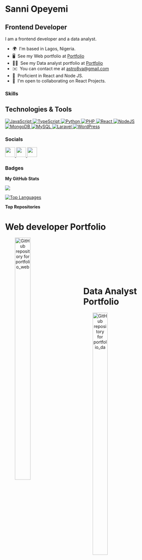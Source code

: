 Sanni Opeyemi
=====================================================================================================================================

Frontend Developer
------------------

I am a frontend developer and a data analyst.

* 🌍  I'm based in Lagos, Nigeria.
* 🖥️  See my Web portfolio at [Portfolio](http://sanni1244.github.io/portfolio_web/)
* 👨‍💻  See my Data analyst portfolio at [Portfolio](http://sanni1244.github.io/portfolio_da/)
* ✉️  You can contact me at [astro8va@gmail.com](mailto:astro8va@gmail.com)
* 🧠  Proficient in React and Node JS.
* 🤝  I'm open to collaborating on React Projects.

### Skills

<div class="skills-container">
  <h2 class="skills-title">Technologies & Tools</h2>
  <div class="skills-icons">
    <a href="https://developer.mozilla.org/en-US/docs/Web/JavaScript" target="_blank" rel="noreferrer" class="skill-icon">
      <img src="https://raw.githubusercontent.com/danielcranney/readme-generator/main/public/icons/skills/javascript-colored.svg" alt="JavaScript" />
    </a>
    <a href="https://www.typescriptlang.org/" target="_blank" rel="noreferrer" class="skill-icon">
      <img src="https://raw.githubusercontent.com/danielcranney/readme-generator/main/public/icons/skills/typescript-colored.svg" alt="TypeScript" />
    </a>
    <a href="https://www.python.org/" target="_blank" rel="noreferrer" class="skill-icon">
      <img src="https://raw.githubusercontent.com/danielcranney/readme-generator/main/public/icons/skills/python-colored.svg" alt="Python" />
    </a>
    <a href="https://www.php.net/" target="_blank" rel="noreferrer" class="skill-icon">
      <img src="https://raw.githubusercontent.com/danielcranney/readme-generator/main/public/icons/skills/php-colored.svg" alt="PHP" />
    </a>
    <a href="https://reactjs.org/" target="_blank" rel="noreferrer" class="skill-icon">
      <img src="https://raw.githubusercontent.com/danielcranney/readme-generator/main/public/icons/skills/react-colored.svg" alt="React" />
    </a>
    <a href="https://nodejs.org/en/" target="_blank" rel="noreferrer" class="skill-icon">
      <img src="https://raw.githubusercontent.com/danielcranney/readme-generator/main/public/icons/skills/nodejs-colored.svg" alt="NodeJS" />
    </a>
    <a href="https://www.mongodb.com/" target="_blank" rel="noreferrer" class="skill-icon">
      <img src="https://raw.githubusercontent.com/danielcranney/readme-generator/main/public/icons/skills/mongodb-colored.svg" alt="MongoDB" />
    </a>
    <a href="https://www.mysql.com/" target="_blank" rel="noreferrer" class="skill-icon">
      <img src="https://raw.githubusercontent.com/danielcranney/readme-generator/main/public/icons/skills/mysql-colored.svg" alt="MySQL" />
    </a>
    <a href="https://laravel.com/" target="_blank" rel="noreferrer" class="skill-icon">
      <img src="https://raw.githubusercontent.com/danielcranney/readme-generator/main/public/icons/skills/laravel-colored.svg" alt="Laravel" />
    </a>
    <a href="https://wordpress.org/" target="_blank" rel="noreferrer" class="skill-icon">
      <img src="https://raw.githubusercontent.com/danielcranney/readme-generator/main/public/icons/skills/wordpress-colored.svg" alt="WordPress" />
    </a>
  </div>
</div>




### Socials

<p align="left"> <a href="https://www.github.com/sanni1244" target="_blank" rel="noreferrer"> <picture> <source media="(prefers-color-scheme: dark)" srcset="https://raw.githubusercontent.com/danielcranney/readme-generator/main/public/icons/socials/github-dark.svg" /> <source media="(prefers-color-scheme: light)" srcset="https://raw.githubusercontent.com/danielcranney/readme-generator/main/public/icons/socials/github.svg" /> <img src="https://raw.githubusercontent.com/danielcranney/readme-generator/main/public/icons/socials/github.svg" width="32" height="32" /> </picture> </a> <a href="https://www.linkedin.com/in/opelin" target="_blank" rel="noreferrer"> <picture> <source media="(prefers-color-scheme: dark)" srcset="https://raw.githubusercontent.com/danielcranney/readme-generator/main/public/icons/socials/linkedin-dark.svg" /> <source media="(prefers-color-scheme: light)" srcset="https://raw.githubusercontent.com/danielcranney/readme-generator/main/public/icons/socials/linkedin.svg" /> <img src="https://raw.githubusercontent.com/danielcranney/readme-generator/main/public/icons/socials/linkedin.svg" width="32" height="32" /> </picture> </a> <a href="https://www.x.com/Sanniopeyemiola" target="_blank" rel="noreferrer"> <picture> <source media="(prefers-color-scheme: dark)" srcset="https://raw.githubusercontent.com/danielcranney/readme-generator/main/public/icons/socials/twitter-dark.svg" /> <source media="(prefers-color-scheme: light)" srcset="https://raw.githubusercontent.com/danielcranney/readme-generator/main/public/icons/socials/twitter.svg" /> <img src="https://raw.githubusercontent.com/danielcranney/readme-generator/main/public/icons/socials/twitter.svg" width="32" height="32" /> </picture> </a></p>

### Badges

<b>My GitHub Stats</b>

<a href="http://www.github.com/sanni1244"><img src="https://github-readme-streak-stats.herokuapp.com/?user=sanni1244&stroke=ffffff&background=000000&ring=14b8a6&fire=14b8a6&currStreakNum=ffffff&currStreakLabel=14b8a6&sideNums=ffffff&sideLabels=ffffff&dates=ffffff&hide_border=true" /></a>

<a href="https://github.com/sanni1244" align="left"><img src="https://github-readme-stats.vercel.app/api/top-langs/?username=sanni1244&langs_count=10&title_color=14b8a6&text_color=ffffff&icon_color=6366f1&bg_color=000000&hide_border=true&locale=en&custom_title=Top%20%Languages" alt="Top Languages" /></a>



<b>Top Repositories</b>

# Web developer Portfolio
<div style="width: 100%; text-align: center;" content="Hel2l, some random text"> 
    <a href="https://github.com/sanni1244/portfolio_web" style="float: left;">  
        <img align="left" width="45%" src="https://github-readme-stats.vercel.app/api/pin/?username=sanni1244&repo=portfolio_web&title_color=14b8a6&text_color=ffffff&icon_color=6366f1&bg_color=000220&hide_border=true&locale=en" alt="GitHub repository for portfolio_web">
    </a>
</div>
<br /><br /><br /><br /><br /><br /><br />


# Data Analyst Portfolio
<div style="width: 100%; text-align: center;">
    <a href="https://github.com/sanni1244/portfolio_da" style="float: left;">
        <img align="left" width="45%" src="https://github-readme-stats.vercel.app/api/pin/?username=sanni1244&repo=portfolio_da&title_color=14b8a6&text_color=ffffff&icon_color=6366f1&bg_color=000000&hide_border=true&locale=en" alt="GitHub repository for portfolio_da">
    </a>
</div>
<br /><br /><br /><br /><br /><br /><br />
